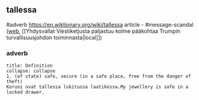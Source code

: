 ## tallessa
#adverb
https://en.wiktionary.org/wiki/tallessa
article - #message-scandal ([web](https://www.hs.fi/maailma/art-2000011125948.html), [[Yhdysvallat  Viestiketjusta paljastuu kolme pääkohtaa Trumpin turvallisuusjohdon toiminnasta|local]])
### adverb
```ad-note
title: Definition
collapse: collapse
1. (of state) safe, secure (in a safe place, free from the danger of theft)
Koruni ovat tallessa lukitussa laatikossa.My jewellery is safe in a locked drawer.
```